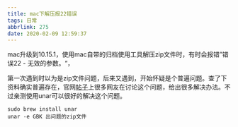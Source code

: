 ```yaml
---
title: mac下解压报22错误
tags: 日常
abbrlink: 275
date: 2020-02-09 12:59:37
---
```


mac升级到10.15.1，使用mac自带的归档使用工具解压zip文件时，有时会报错”错误22 - 无效的参数。“，

第一次遇到时以为是zip文件问题，后来又遇到，开始怀疑是个普遍问题。查了下资料确实普遍存在，官网[帖子](https://discussionschinese.apple.com/thread/250728523)上很多网友在讨论这个问题，给出很多解决办法。不过亲测使用unar可以很好的解决这个问题。

```shell
sudo brew install unar
unar -e GBK 出问题的zip文件
```

